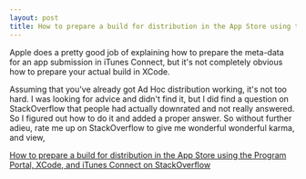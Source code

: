 ```yaml
---
layout: post
title: How to prepare a build for distribution in the App Store using the Program Portal, XCode, and iTunes Connect
---
```

<p>Apple does a pretty good job of explaining how to prepare the meta-data for an app submission in iTunes Connect, but it's not completely obvious how to prepare your actual build in XCode.</p><p>Assuming that you've already got Ad Hoc distribution working, it's not too hard. I was looking for advice and didn't find it, but I did find a question on StackOverflow that people had actually downrated and not really answered. So I figured out how to do it and added a proper answer. So without further adieu, rate me up on StackOverflow to give me wonderful wonderful karma, and view,</p><p><a href="http://stackoverflow.com/questions/803683/how-do-i-build-an-xcode-project-for-the-itunes-store-please-help/1489351#1489351">How to prepare a build for distribution in the App Store using the Program Portal, XCode, and iTunes Connect on StackOverflow</a></p>
